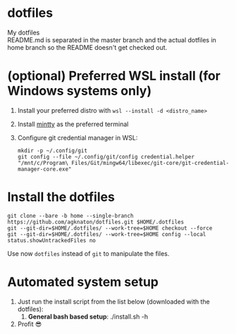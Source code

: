 # dotfiles
My dotfiles  
README.md is separated in the master branch and the actual dotfiles in home branch so the README doesn't get checked out.

# (optional) Preferred WSL install (for Windows systems only)
1. Install your preferred distro with ``wsl --install -d <distro_name>``
1. Install [mintty](https://github.com/mintty/wsltty) as the preferred terminal
1. Configure git credential manager in WSL:  

       mkdir -p ~/.config/git
       git config --file ~/.config/git/config credential.helper "/mnt/c/Program\ Files/Git/mingw64/libexec/git-core/git-credential-manager-core.exe"

# Install the dotfiles
    git clone --bare -b home --single-branch https://github.com/agknaton/dotfiles.git $HOME/.dotfiles
    git --git-dir=$HOME/.dotfiles/ --work-tree=$HOME checkout --force
    git --git-dir=$HOME/.dotfiles/ --work-tree=$HOME config --local status.showUntrackedFiles no

Use now ``dotfiles`` instead of ``git`` to manipulate the files.

# Automated system setup
1. Just run the install script from the list below (downloaded with the dotfiles):
    1. **General bash based setup**: ./install.sh -h
1. Profit 😎

